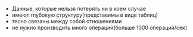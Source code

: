 - Данные, которые нельзя потерять ни в коем случае
- имеют глубокую структуру(представимы в виде таблиц)
- тесно связаны между собой отношениями
- не нужно производить много операций(больше 1000 операций/сек)